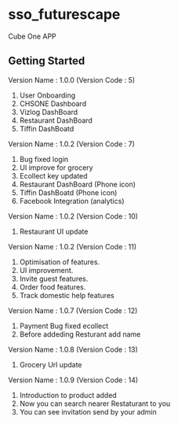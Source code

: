 # sso_futurescape

Cube One APP

## Getting Started

Version Name : 1.0.0  (Version Code : 5)
<br>
<ol>
<li>User Onboarding</li>
<li>CHSONE Dashboard</li>
<li>Vizlog DashBoard</li>
<li>Restaurant DashBoard</li>
<li>Tiffin DashBoatd</li>
</ol>


Version Name : 1.0.2  (Version Code : 7)
<br>
<ol>
<li>Bug fixed login</li>
<li>UI improve for grocery</li>
<li>Ecollect key updated</li>
<li>Restaurant DashBoard (Phone icon)</li>
<li>Tiffin DashBoatd (Phone icon)</li>
<li>Facebook Integration (analytics)</li>
</ol>

Version Name : 1.0.2  (Version Code : 10)
<br>
<ol>
<li>Restaurant UI update</li>
</ol>

Version Name : 1.0.2  (Version Code : 11)
<br>
<ol>
<li>Optimisation of features.</li>
<li>UI improvement.</li>
<li>Invite guest features.</li>
<li>Order food features.</li>
<li>Track domestic help features</li>
</ol>

Version Name : 1.0.7  (Version Code : 12)
<br>
<ol>
<li>Payment Bug fixed ecollect</li>
<li>Before addeding Resturant add name</li>
</ol>

Version Name : 1.0.8  (Version Code : 13)
<br>
<ol>
<li>Grocery Url update</li>
</ol>


Version Name : 1.0.9 (Version Code : 14)
<br>
<ol>
<li>Introduction to product added</li>
<li>Now you can search nearer Restaturant to you</li>
<li>You can see invitation send by your admin</li>
</ol>



